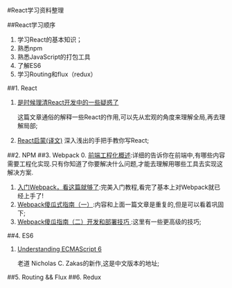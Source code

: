 #React学习资料整理

##React学习顺序

1. 学习React的基本知识；
2. 熟悉npm
3. 熟悉JavaScript的打包工具
4. 了解ES6
5. 学习Routing和flux（redux）






##1. React


1. [是时候理清React开发中的一些疑惑了
](http://www.jianshu.com/p/9e427e04135e)

	这篇文章通俗的解释一些React的作用,可以先从宏观的角度来理解全局,再去理解局部;
2. [React启蒙(译文)](https://zhangwang1990.gitbooks.io/reactenlightenment/content/React%20nodes.html)
	深入浅出的手把手教你写React;

##2. NPM
##3. Webpack
0. [前端工程化概述](https://segmentfault.com/a/1190000005594760):详细的告诉你在前端中,有哪些内容需要工程化实现.只有你知道了你要解决什么问题,才能去理解用哪些工具去实现这解决方案.
1. [入门Webpack，看这篇就够了](http://www.jianshu.com/p/42e11515c10f#):完美入门教程,看完了基本上对Webpack就已经上手了!
2. [Webpack傻瓜式指南（一）](https://zhuanlan.zhihu.com/p/20367175?columnSlug=FrontendMagazine):内容和上面一篇文章是重复的,但是可以看着巩固下;
3. [Webpack傻瓜指南（二）开发和部署技巧
](https://zhuanlan.zhihu.com/p/20397902?refer=FrontendMagazine):这里有一些更高级的技巧;

##4. ES6

1. [Understanding ECMAScript 6 ](https://www.gitbook.com/book/oshotokill/understandinges6-simplified-chinese/details)

	老道 Nicholas C. Zakas的新作,这是中文版本的地址;


##5. Routing && Flux 
##6. Redux

